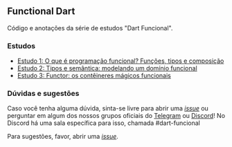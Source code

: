 ## Functional Dart

Código e anotações da série de estudos "Dart Funcional".

### Estudos

* [Estudo 1: O que é programação funcional? Funções, tipos e composição](/Episódio%2001)
* [Estudo 2: Tipos e semântica: modelando um domínio funcional](/Episódio%2002)
* [Estudo 3: Functor: os contêineres mágicos funcionais](/Episódio%003)

### Dúvidas e sugestões

Caso você tenha alguma dúvida, sinta-se livre para abrir uma [_issue_](https://github.com/Flutterando/FunctionalDart/issues/new?assignees=mateusfccp&labels=question&template=pergunta.md&title=%5BPergunta%5D+Descreva+aqui+sua+pergunta+de+forma+sucinta) ou perguntar em algum dos nossos grupos oficiais do [Telegram](https://t.me/flutterando) ou [Discord](https://discordapp.com/invite/x7X4uA9)! No Discord há uma sala específica para isso, chamada #dart-funcional

Para sugestões, favor, abrir uma [_issue_](https://github.com/Flutterando/FunctionalDart/issues/new?assignees=mateusfccp&labels=suggestion&template=sugest-o.md&title=%5BSugestão%5D+Descreva+aqui+sua+sugestão+de+forma+sucinta).
